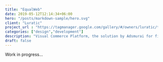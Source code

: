```yaml
---
title: "EqualWeb"
date: 2019-05-12T12:14:34+06:00
hero: "/posts/markdown-sample/hero.svg"
client: "Luratic"
project_url : "https://tagmanager.google.com/gallery/#/owners/luratic/templates/Equalweb"
categories: ["design","development"]
description: "Visual Commerce Platform, the solution by Adsmurai for filtering “User-generated content"
draft: false
---
```


Work in progress...